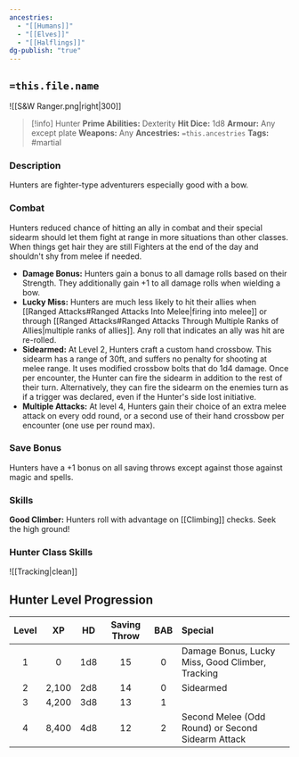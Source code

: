 ```yaml
---
ancestries:
  - "[[Humans]]"
  - "[[Elves]]"
  - "[[Halflings]]"
dg-publish: "true"
---
```


## `=this.file.name`
![[S&W Ranger.png|right|300]] 
 >[!info] Hunter 
**Prime Abilities:** Dexterity
**Hit Dice:** 1d8
**Armour:** Any except plate
**Weapons:** Any
**Ancestries:** `=this.ancestries`
**Tags:** #martial


### Description
Hunters are fighter-type adventurers especially good with a bow.


### Combat
Hunters reduced chance of hitting an ally in combat and their special sidearm should let them fight at range in more situations than other classes. When things get hair they are still Fighters at the end of the day and shouldn't shy from melee if needed.
 

- **Damage Bonus:** Hunters gain a bonus to all damage rolls based on their Strength. They additionally gain +1 to all damage rolls when wielding a bow.
- **Lucky Miss:** Hunters are much less likely to hit their allies when [[Ranged Attacks#Ranged Attacks Into Melee|firing into melee]] or through [[Ranged Attacks#Ranged Attacks Through Multiple Ranks of Allies|multiple ranks of allies]]. Any roll that indicates an ally was hit are re-rolled.
- **Sidearmed:** At Level 2, Hunters craft a custom hand crossbow. This sidearm has a range of 30ft, and suffers no penalty for shooting at melee range. It uses modified crossbow bolts that do 1d4 damage. Once per encounter, the Hunter can fire the sidearm in addition to the rest of their turn. Alternatively, they can fire the sidearm on the enemies turn as if a trigger was declared, even if the Hunter's side lost initiative.
- **Multiple Attacks:** At level 4, Hunters gain their choice of an extra melee attack on every odd round, or a second use of their hand crossbow per encounter (one use per round max).

### Save Bonus
Hunters have a +1 bonus on all saving throws except against those against magic and spells.


### Skills

**Good Climber:** Hunters roll with advantage on [[Climbing]] checks. Seek the high ground!

### Hunter Class Skills
![[Tracking|clean]]


## Hunter Level Progression


| Level |  XP   | HD  | Saving Throw | BAB | Special                                           |
|:-----:|:-----:|:---:|:------------:|:---:|:------------------------------------------------- |
|   1   |   0   | 1d8 |      15      |  0  | Damage Bonus, Lucky Miss, Good Climber, Tracking  |
|   2   | 2,100 | 2d8 |      14      |  0  | Sidearmed                                         |
|   3   | 4,200 | 3d8 |      13      |  1  |                                                   |
|   4   | 8,400 | 4d8 |      12      |  2  | Second Melee (Odd Round) or Second Sidearm Attack |

